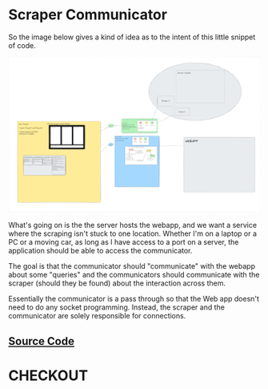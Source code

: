 # Scraper Communicator

So the image below gives a kind of idea as to the intent of this little snippet of code.

![IMAGE MISSING](scraper_image.png)

What's going on is the the server hosts the webapp, and we want a
service where the scraping isn't stuck to one location. Whether I'm on
a laptop or a PC or a moving car, as long as I have access to a port
on a server, the application should be able to access the communicator.

The goal is that the communicator should "communicate" with the webapp
about some "queries" and the communicators should communicate with the scraper (should they be found) about the interaction across them. 

Essentially the communicator is a pass through so that the Web app 
doesn't need to do any socket programming. Instead, the scraper and the
communicator are solely responsible for connections.

## [Source Code](docs/docs.md)

# CHECKOUT